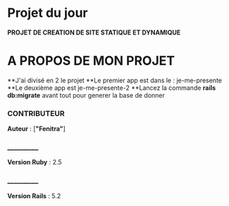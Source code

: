# Projet du jour
**PROJET DE CREATION DE SITE STATIQUE ET DYNAMIQUE**
# A PROPOS DE MON PROJET 
**J'ai divisé en 2 le projet
**Le premier app est dans le : je-me-presente
**Le deuxième app est je-me-presente-2
**Lancez la commande **rails db:migrate** avant tout pour generer la base de donner
### CONTRIBUTEUR
**Auteur** : [**"Fenitra"**]
### _________
**Version Ruby** : 2.5
### _________
**Version Rails** : 5.2
